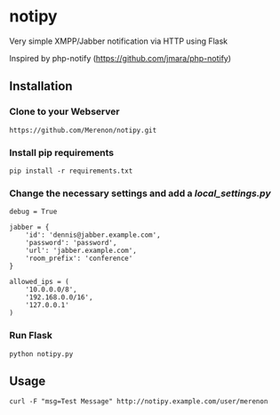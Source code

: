 notipy
==========

Very simple XMPP/Jabber notification via HTTP using Flask

Inspired by php-notify (https://github.com/jmara/php-notify)


## Installation

### Clone to your Webserver

    https://github.com/Merenon/notipy.git

### Install pip requirements

    pip install -r requirements.txt

### Change the necessary settings and add a *local_settings.py*

    debug = True

    jabber = {
        'id': 'dennis@jabber.example.com',
        'password': 'password',
        'url': 'jabber.example.com',
        'room_prefix': 'conference'
    }

    allowed_ips = (
        '10.0.0.0/8',
        '192.168.0.0/16',
        '127.0.0.1'
    )

### Run Flask

    python notipy.py

## Usage

    curl -F "msg=Test Message" http://notipy.example.com/user/merenon
